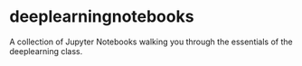 # deeplearningnotebooks
A collection of Jupyter Notebooks walking you through the essentials of the deeplearning class.
